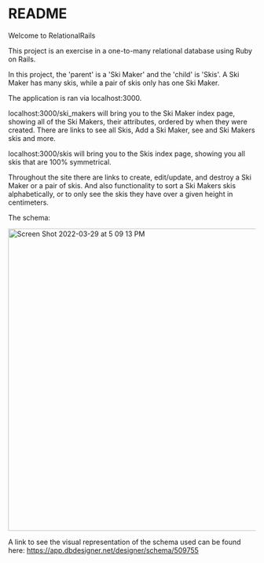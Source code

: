 # README
 Welcome to RelationalRails

 This project is an exercise in a one-to-many relational database using Ruby on Rails.

 In this project, the 'parent' is a 'Ski Maker' and the 'child' is 'Skis'.  A Ski Maker has many skis, while a pair of skis only has one Ski Maker.

 The application is ran via localhost:3000.

 localhost:3000/ski_makers will bring you to the Ski Maker index page, showing all of the Ski Makers, their attributes, ordered by when they were created.  There are links to see all Skis, Add a Ski Maker, see and Ski Makers skis and more.

 localhost:3000/skis will bring you to the Skis index page, showing you all skis that are 100% symmetrical.

 Throughout the site there are links to create, edit/update, and destroy a Ski Maker or a pair of skis. And also functionality to sort a Ski Makers skis alphabetically, or to only see the skis they have over a given height in centimeters.

 The schema:

<img width="614" alt="Screen Shot 2022-03-29 at 5 09 13 PM" src="https://user-images.githubusercontent.com/96802470/160942573-b8dc7165-1dac-4aa3-8b32-4da083c07a21.png">


 A link to see the visual representation of the schema used can be found here: https://app.dbdesigner.net/designer/schema/509755
